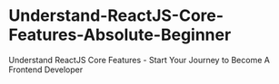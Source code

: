 # Understand-ReactJS-Core-Features-Absolute-Beginner
Understand ReactJS Core Features - Start Your Journey to Become A Frontend Developer
